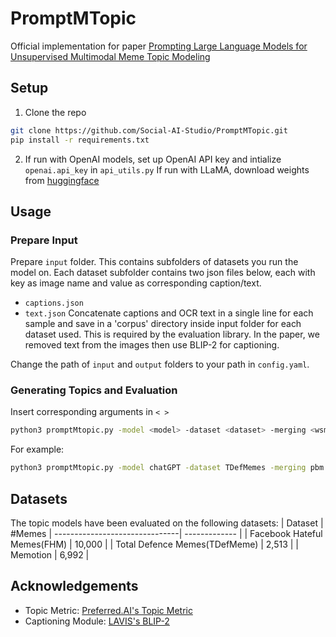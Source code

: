 
# PromptMTopic

Official implementation for paper [Prompting Large Language Models for Unsupervised Multimodal Meme Topic Modeling]()


## Setup
1. Clone the repo 
``` bash
git clone https://github.com/Social-AI-Studio/PromptMTopic.git 
pip install -r requirements.txt
```
2. If run with OpenAI models, set up OpenAI API key and intialize `openai.api_key` in `api_utils.py`
If run with LLaMA, download weights from [huggingface](https://huggingface.co/huggyllama/llama-13b)

## Usage
### Prepare Input

Prepare ```input``` folder. This contains subfolders of datasets you run the model on. Each dataset subfolder contains two json files below, each with key as image name and value as corresponding caption/text.
-  ```captions.json``` 
- ```text.json```
Concatenate captions and OCR text in a single line for each sample and save in a 'corpus' directory inside input folder for each dataset used. This is required by the evaluation library.
In the paper, we removed text from the images then use BLIP-2 for captioning.

Change the path of ```input``` and ```output``` folders to your path in ```config.yaml```.

### Generating Topics and Evaluation
Insert corresponding arguments in ```< >```

```bash
python3 promptMtopic.py -model <model> -dataset <dataset> -merging <wsm or pbm> -k_range <range of generated topics>
```
For example:
```bash
python3 promptMtopic.py -model chatGPT -dataset TDefMemes -merging pbm -k_range 10,20,30,40,50
```

## Datasets
The topic models have been evaluated on the following datasets:
| Dataset                        | #Memes
| -------------------------------| -------------  |
| Facebook Hateful Memes(FHM)    | 10,000         |
| Total Defence Memes(TDefMeme)  | 2,513          |
| Memotion                       | 6,992          |

## Acknowledgements

 - Topic Metric: [Preferred.AI's Topic Metric](https://github.com/PreferredAI/topic-metrics/tree/main)
 - Captioning Module: [LAVIS's BLIP-2](https://github.com/salesforce/LAVIS/tree/main/projects/blip2)

